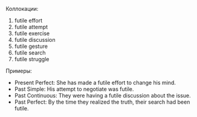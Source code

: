 Коллокации:

1. futile effort
2. futile attempt
3. futile exercise
4. futile discussion
5. futile gesture
6. futile search
7. futile struggle

Примеры:

- Present Perfect: She has made a futile effort to change his mind.
- Past Simple: His attempt to negotiate was futile.
- Past Continuous: They were having a futile discussion about the issue.
- Past Perfect: By the time they realized the truth, their search had been futile.